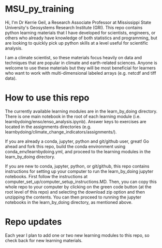 # MSU_py_training

Hi, I'm Dr Kerrie Geil, a Research Associate Professor at Mississippi State University's Geosystems Research Institute (GRI). This repo contains python learning materials that I have developed for scientists, engineers, or others who already have knowledge of both statistics and programming, but are looking to quickly pick up python skills at a level useful for scientific analysis. 

I am a climate scientist, so these materials focus heavily on data and techniques that are popular in climate and earth-related sciences. Anyone is welcome to use these materials but they will be most beneficial for learners who want to work with multi-dimensional labeled arrays (e.g. netcdf and tiff data). 


# How to use this repo

The currently available learning modules are in the learn_by_doing directory. There is one main notebook in the root of each learning module (i.e. learnbydoing/enso/enso_analysis.ipynb). Answer keys to exercises are located in the assignments directories (e.g. learnbydoing/climate_change_indicators/assignments/).

If you are already a conda, jupyter, python and git/github user, great! Go ahead and fork this repo, build the conda environment using conda_env/learnbydoing.yml, and proceed to the learning modules in the learn_by_doing directory. 

If you are new to conda, jupyter, python, or git/github, this repo contains instructions for setting up your computer to run the learn_by_doing jupyter notebooks. First follow the instructions at computer_set_up/computer_setup_instructions.MD. Then, you can copy this whole repo to your computer by clicking on the green code button (at the root level of this repo) and selecting the download zip option and then unzipping the contents. You can then proceed to running the jupyter notebooks in the learn_by_doing directory, as mentioned above.  


# Repo updates

Each year I plan to add one or two new learning modules to this repo, so check back for new learning materials. 